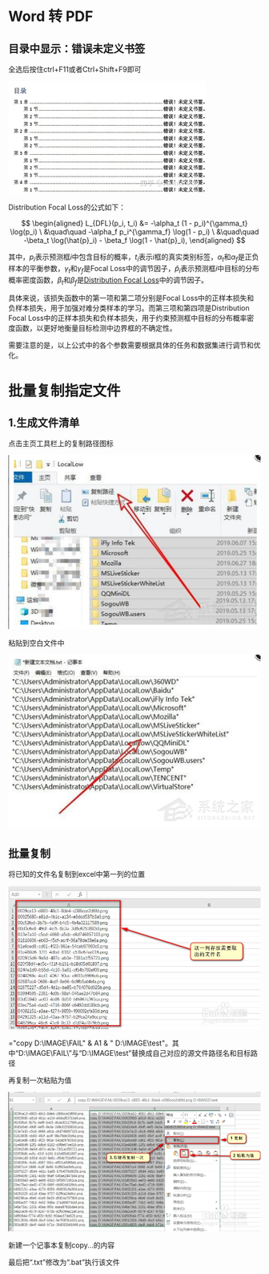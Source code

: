 # Word 转 PDF

## 目录中显示：错误未定义书签

全选后按住ctrl+F11或者Ctrl+Shift+F9即可

![1684374518503](image/Windows操作/1684374518503.png)

Distribution Focal Loss的公式如下：

$$
\begin{aligned}
L_{DFL}(p_i, t_i) &= -\alpha_t (1 - p_i)^{\gamma_t} \log(p_i) \
&\quad\quad -\alpha_f p_i^{\gamma_f} \log(1 - p_i) \
&\quad\quad -\beta_t \log(\hat{p}_i) - \beta_f \log(1 - \hat{p}_i),
\end{aligned}
$$

其中，$p_i$表示预测框$i$中包含目标的概率，$t_i$表示$i$框的真实类别标签，$\alpha_t$和$\alpha_f$是正负样本的平衡参数，$\gamma_t$和$\gamma_f$是Focal Loss中的调节因子，$\hat{p}_i$表示预测框$i$中目标的分布概率密度函数，$\beta_t$和$\beta_f$是[Distribution Focal Loss]()中的调节因子。

具体来说，该损失函数中的第一项和第二项分别是Focal Loss中的正样本损失和负样本损失，用于加强对难分类样本的学习。而第三项和第四项是Distribution Focal Loss中的正样本损失和负样本损失，用于约束预测框中目标的分布概率密度函数，以更好地衡量目标检测中边界框的不确定性。

需要注意的是，以上公式中的各个参数需要根据具体的任务和数据集进行调节和优化。

# 批量复制指定文件

## 1.生成文件清单

点击主页工具栏上的复制路径图标

![1689391896002](image/Windows操作/1689391896002.png)

粘贴到空白文件中

![1689391952522](image/Windows操作/1689391952522.png)

## 批量复制

将已知的文件名复制到excel中第一列的位置

![1689392033729](image/Windows操作/1689392033729.png)

="copy D:\IMAGE\FAIL\"  & A1 & " D:\IMAGE\test"。其中“D:\IMAGE\FAIL\”与“D:\IMAGE\test”替换成自己对应的源文件路径名和目标路径

再复制一次粘贴为值

![1689392614373](image/Windows操作/1689392614373.png)

新建一个记事本复制copy...的内容

最后把“.txt”修改为“.bat”执行该文件
